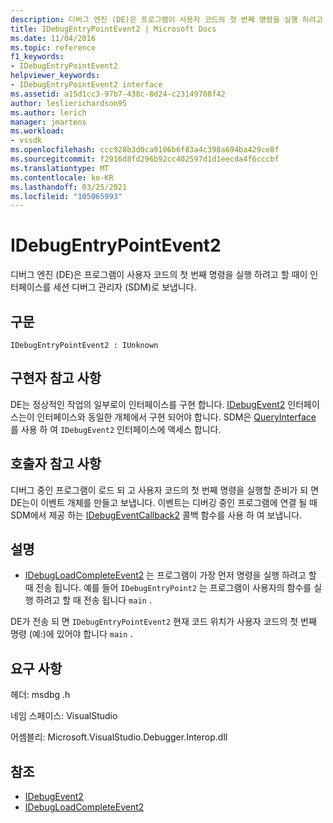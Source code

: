 ```yaml
---
description: 디버그 엔진 (DE)은 프로그램이 사용자 코드의 첫 번째 명령을 실행 하려고 할 때이 인터페이스를 세션 디버그 관리자 (SDM)로 보냅니다.
title: IDebugEntryPointEvent2 | Microsoft Docs
ms.date: 11/04/2016
ms.topic: reference
f1_keywords:
- IDebugEntryPointEvent2
helpviewer_keywords:
- IDebugEntryPointEvent2 interface
ms.assetid: a15d1cc3-97b7-438c-8d24-c23149708f42
author: leslierichardson95
ms.author: lerich
manager: jmartens
ms.workload:
- vssdk
ms.openlocfilehash: ccc928b3d0ca9106b6f83a4c398a694ba429ce8f
ms.sourcegitcommit: f2916d8fd296b92cc402597d1d1eecda4f6cccbf
ms.translationtype: MT
ms.contentlocale: ko-KR
ms.lasthandoff: 03/25/2021
ms.locfileid: "105065993"
---
```

# <a name="idebugentrypointevent2"></a>IDebugEntryPointEvent2
디버그 엔진 (DE)은 프로그램이 사용자 코드의 첫 번째 명령을 실행 하려고 할 때이 인터페이스를 세션 디버그 관리자 (SDM)로 보냅니다.

## <a name="syntax"></a>구문

```
IDebugEntryPointEvent2 : IUnknown
```

## <a name="notes-for-implementers"></a>구현자 참고 사항
 DE는 정상적인 작업의 일부로이 인터페이스를 구현 합니다. [IDebugEvent2](../../../extensibility/debugger/reference/idebugevent2.md) 인터페이스는이 인터페이스와 동일한 개체에서 구현 되어야 합니다. SDM은 [QueryInterface](/cpp/atl/queryinterface) 를 사용 하 여 `IDebugEvent2` 인터페이스에 액세스 합니다.

## <a name="notes-for-callers"></a>호출자 참고 사항
 디버그 중인 프로그램이 로드 되 고 사용자 코드의 첫 번째 명령을 실행할 준비가 되 면 DE는이 이벤트 개체를 만들고 보냅니다. 이벤트는 디버깅 중인 프로그램에 연결 될 때 SDM에서 제공 하는 [IDebugEventCallback2](../../../extensibility/debugger/reference/idebugeventcallback2.md) 콜백 함수를 사용 하 여 보냅니다.

## <a name="remarks"></a>설명
- [IDebugLoadCompleteEvent2](../../../extensibility/debugger/reference/idebugloadcompleteevent2.md) 는 프로그램이 가장 먼저 명령을 실행 하려고 할 때 전송 됩니다. 예를 들어 `IDebugEntryPoint2` 는 프로그램이 사용자의 함수를 실행 하려고 할 때 전송 됩니다 `main` .

 DE가 전송 되 면 `IDebugEntryPointEvent2` 현재 코드 위치가 사용자 코드의 첫 번째 명령 (예:)에 있어야 합니다 `main` .

## <a name="requirements"></a>요구 사항
 헤더: msdbg .h

 네임 스페이스: VisualStudio

 어셈블리: Microsoft.VisualStudio.Debugger.Interop.dll

## <a name="see-also"></a>참조
- [IDebugEvent2](../../../extensibility/debugger/reference/idebugevent2.md)
- [IDebugLoadCompleteEvent2](../../../extensibility/debugger/reference/idebugloadcompleteevent2.md)
